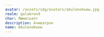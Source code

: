 ```yaml
---
avatar: /assets/img/avatars/akulenokwow.jpg
realm: galakrond
char: Яжматьепт
description: Ачиватрон
name: Akulenokwow
---
```

